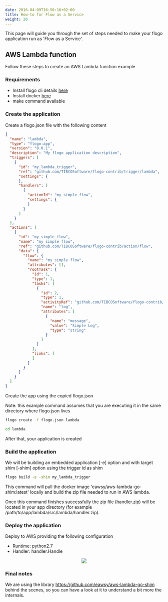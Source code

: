 ```yaml
---
date: 2016-04-09T16:50:16+02:00
title: How-to for Flow as a Service
weight: 20
---
```


This page will guide you through the set of steps needed to make your flogo application run as 'Flow as a Service'.

## AWS Lambda function

Follow these steps to create an AWS Lambda function example

### Requirements

- Install flogo cli details [here](https://github.com/TIBCOSoftware/flogo-cli#installation)
- Install docker [here](https://docs.docker.com/engine/installation/)
- make command available

### Create the application

Create a flogo.json file with the following content

```json
{
  "name": "lambda",
  "type": "flogo:app",
  "version": "0.0.1",
  "description": "My flogo application description",
  "triggers": [
    {
      "id": "my_lambda_trigger",
      "ref": "github.com/TIBCOSoftware/flogo-contrib/trigger/lambda",
      "settings": {
      },
      "handlers": [
        {
          "actionId": "my_simple_flow",
          "settings": {
          }
        }
      ]
    }
  ],
  "actions": [
    {
      "id": "my_simple_flow",
      "name": "my simple flow",
      "ref": "github.com/TIBCOSoftware/flogo-contrib/action/flow",
      "data": {
        "flow": {
          "name": "my simple flow",
          "attributes": [],
          "rootTask": {
            "id": 1,
            "type": 1,
            "tasks": [
              {
                "id": 2,
                "type": 1,
                "activityRef": "github.com/TIBCOSoftware/flogo-contrib/activity/log",
                "name": "log",
                "attributes": [
                  {
                    "name": "message",
                    "value": "Simple Log",
                    "type": "string"
                  }
                ]
              }
            ],
            "links": [
            ]
          }
        }
      }
    }
  ]
}
```

Create the app using the copied flogo.json

Note: this example command assumes that you are executing it in the same directory where flogo.json lives

```bash
flogo create -f flogo.json lambda

cd lambda
```

After that, your application is created


### Build the application

We will be building an embedded application [-e] option and with target shim [-shim] option using the trigger id as shim

```bash
flogo build -e -shim my_lambda_trigger
```

This command will pull the docker image 'eawsy/aws-lambda-go-shim:latest' locally and build the zip file needed to run in AWS lambda.

Once this command finishes successfully the zip file (handler.zip) will be located in your app directory (for example /path/to/app/lambda/src/lambda/handler.zip).


### Deploy the application

Deploy to AWS providing the following configuration
- Runtime: python2.7
- Handler: handler.Handle

<p align="center">
   <img src="https://github.com/eawsy/aws-lambda-go-shim/blob/master/asset/aws_config-preview.png" align="center">
</p>

### Final notes

We are using the library https://github.com/eawsy/aws-lambda-go-shim behind the scenes, so you can have a look at it to understand a bit more the internals.